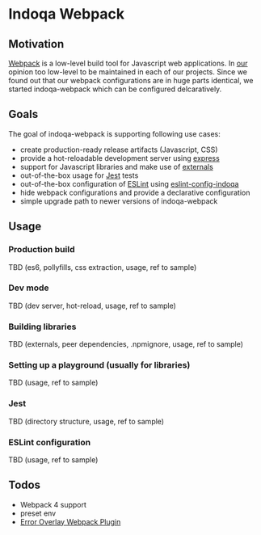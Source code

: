 # Indoqa Webpack

## Motivation

[Webpack](https://webpack.github.io/) is a low-level build tool for Javascript web applications. In [our](https://indoqa.com) opinion too low-level to be maintained in each of our projects. Since we found out that our webpack configurations are in huge parts identical, we started indoqa-webpack which can be configured delcaratively.

## Goals

The goal of indoqa-webpack is supporting following use cases:

 * create production-ready release artifacts (Javascript, CSS)
 * provide a hot-reloadable development server using [express](http://expressjs.com)
 * support for Javascript libraries and make use of [externals](https://webpack.github.io/docs/library-and-externals.html)
 * out-of-the-box usage for [Jest](https://facebook.github.io/jest/) tests
 * out-of-the-box configuration of [ESLint](http://eslint.org/) using [eslint-config-indoqa](https://github.com/Indoqa/eslint-config-indoqa)
 * hide webpack configurations and provide a declarative configuration
 * simple upgrade path to newer versions of indoqa-webpack

## Usage

### Production build

TBD (es6, pollyfills, css extraction, usage, ref to sample)

### Dev mode

TBD (dev server, hot-reload, usage, ref to sample)

### Building libraries

TBD (externals, peer dependencies, .npmignore, usage, ref to sample)

### Setting up a playground (usually for libraries)

TBD (usage, ref to sample)

### Jest

TBD (directory structure, usage, ref to sample)

### ESLint configuration

TBD (usage, ref to sample)

## Todos

 * Webpack 4 support
 * preset env
 * [Error Overlay Webpack Plugin](https://github.com/smooth-code/error-overlay-webpack-plugin/blob/master/README.md)
